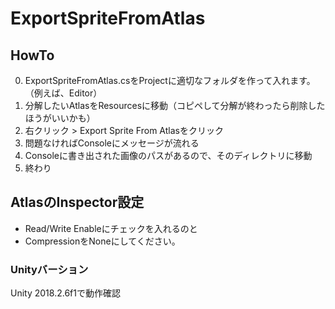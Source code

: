 # ExportSpriteFromAtlas

## HowTo
0. ExportSpriteFromAtlas.csをProjectに適切なフォルダを作って入れます。（例えば、Editor） 
1. 分解したいAtlasをResourcesに移動（コピペして分解が終わったら削除したほうがいいかも） 
2. 右クリック > Export Sprite From Atlasをクリック 
3. 問題なければConsoleにメッセージが流れる 
4. Consoleに書き出された画像のパスがあるので、そのディレクトリに移動 
5. 終わり

## AtlasのInspector設定
* Read/Write Enableにチェックを入れるのと
* CompressionをNoneにしてください。

### Unityバーション
Unity 2018.2.6f1で動作確認
